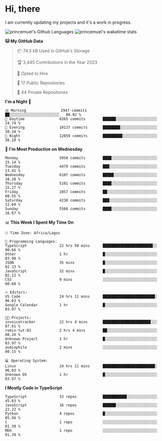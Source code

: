 # Hi, there

<!--
**princemuel/princemuel** is a ✨ _special_ ✨ repository because its `README.md` (this file) appears on your GitHub profile.

Here are some ideas to get you started:

- 🔭 I’m currently working on ...
- 🌱 I’m currently learning ...
- 👯 I’m looking to collaborate on ...
- 🤔 I’m looking for help with ...
- 💬 Ask me about ...
- 📫 How to reach me: ...
- 😄 Pronouns: ...
- ⚡ Fun fact: ...
-->

I am currently updating my projects and it's a work in progress.

![princemuel's Github Languages](https://github-readme-stats.vercel.app/api/top-langs/?username=princemuel&text_color=586069&layout=compact&hide_border=true&title_color=0366d6&count_private=true&include_all_commits=true&theme=tokyonight&show_icons=true)
![princemuel's wakatime stats](https://github-readme-stats.vercel.app/api/wakatime?username=princemuel&text_color=586069&layout=compact&hide_border=true&title_color=0366d6&count_private=true&include_all_commits=true&theme=tokyonight&show_icons=true)

<!--START_SECTION:waka-->
**🐱 My GitHub Data** 

> 📦 74.3 kB Used in GitHub's Storage 
 > 
> 🏆 3,445 Contributions in the Year 2023
 > 
> 💼 Opted to Hire
 > 
> 📜 17 Public Repositories 
 > 
> 🔑 44 Private Repositories 
 > 
**I'm a Night 🦉** 

```text
🌞 Morning                2947 commits        ██░░░░░░░░░░░░░░░░░░░░░░░   08.82 % 
🌆 Daytime                8265 commits        ██████░░░░░░░░░░░░░░░░░░░   24.74 % 
🌃 Evening                10137 commits       ████████░░░░░░░░░░░░░░░░░   30.34 % 
🌙 Night                  12059 commits       █████████░░░░░░░░░░░░░░░░   36.10 % 
```
📅 **I'm Most Productive on Wednesday** 

```text
Monday                   5058 commits        ████░░░░░░░░░░░░░░░░░░░░░   15.14 % 
Tuesday                  4479 commits        ███░░░░░░░░░░░░░░░░░░░░░░   13.41 % 
Wednesday                6107 commits        █████░░░░░░░░░░░░░░░░░░░░   18.28 % 
Thursday                 5101 commits        ████░░░░░░░░░░░░░░░░░░░░░   15.27 % 
Friday                   2857 commits        ██░░░░░░░░░░░░░░░░░░░░░░░   08.55 % 
Saturday                 4238 commits        ███░░░░░░░░░░░░░░░░░░░░░░   12.69 % 
Sunday                   5568 commits        ████░░░░░░░░░░░░░░░░░░░░░   16.67 % 
```


📊 **This Week I Spent My Time On** 

```text
🕑︎ Time Zone: Africa/Lagos

💬 Programming Languages: 
TypeScript               22 hrs 50 mins      ███████████████████████░░   90.66 % 
Other                    1 hr                █░░░░░░░░░░░░░░░░░░░░░░░░   03.98 % 
JSON                     35 mins             █░░░░░░░░░░░░░░░░░░░░░░░░   02.33 % 
JavaScript               32 mins             █░░░░░░░░░░░░░░░░░░░░░░░░   02.12 % 
CSS                      9 mins              ░░░░░░░░░░░░░░░░░░░░░░░░░   00.60 % 

🔥 Editors: 
VS Code                  24 hrs 11 mins      ████████████████████████░   96.03 % 
Google Calendar          1 hr                █░░░░░░░░░░░░░░░░░░░░░░░░   03.97 % 

🐱‍💻 Projects: 
invoicetracker           22 hrs 4 mins       ██████████████████████░░░   87.61 % 
remix-tut-01             2 hrs 4 mins        ██░░░░░░░░░░░░░░░░░░░░░░░   08.26 % 
Unknown Project          1 hr                █░░░░░░░░░░░░░░░░░░░░░░░░   03.97 % 
audiophile               2 mins              ░░░░░░░░░░░░░░░░░░░░░░░░░   00.15 % 

💻 Operating System: 
Linux                    24 hrs 11 mins      ████████████████████████░   96.03 % 
Unknown OS               1 hr                █░░░░░░░░░░░░░░░░░░░░░░░░   03.97 % 
```

**I Mostly Code in TypeScript** 

```text
TypeScript               33 repos            ███████████░░░░░░░░░░░░░░   45.83 % 
JavaScript               16 repos            ██████░░░░░░░░░░░░░░░░░░░   22.22 % 
Python                   4 repos             █░░░░░░░░░░░░░░░░░░░░░░░░   05.56 % 
C                        1 repo              ░░░░░░░░░░░░░░░░░░░░░░░░░   01.39 % 
MDX                      1 repo              ░░░░░░░░░░░░░░░░░░░░░░░░░   01.39 % 
```




<!--END_SECTION:waka-->
